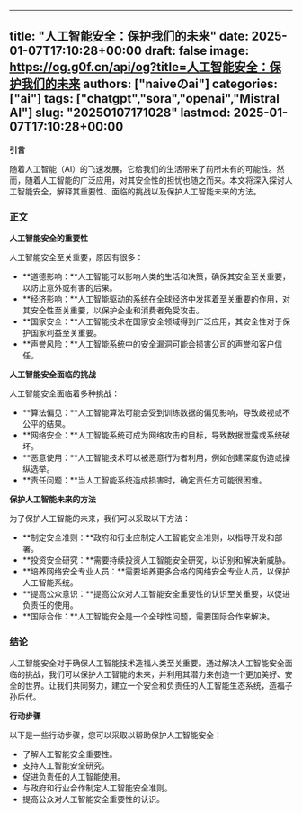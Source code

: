 
---
title: "人工智能安全：保护我们的未来"
date: 2025-01-07T17:10:28+00:00
draft: false
image: https://og.g0f.cn/api/og?title=人工智能安全：保护我们的未来
authors: ["naiveのai"]
categories: ["ai"]
tags: ["chatgpt","sora","openai","Mistral AI"]
slug: "20250107171028"
lastmod: 2025-01-07T17:10:28+00:00
---
**引言**

随着人工智能（AI）的飞速发展，它给我们的生活带来了前所未有的可能性。然而，随着人工智能的广泛应用，对其安全性的担忧也随之而来。本文将深入探讨人工智能安全，解释其重要性、面临的挑战以及保护人工智能未来的方法。

### 正文

**人工智能安全的重要性**

人工智能安全至关重要，原因有很多：

- **道德影响：**人工智能可以影响人类的生活和决策，确保其安全至关重要，以防止意外或有害的后果。
- **经济影响：**人工智能驱动的系统在全球经济中发挥着至关重要的作用，对其安全性至关重要，以保护企业和消费者免受攻击。
- **国家安全：**人工智能技术在国家安全领域得到广泛应用，其安全性对于保护国家利益至关重要。
- **声誉风险：**人工智能系统中的安全漏洞可能会损害公司的声誉和客户信任。

**人工智能安全面临的挑战**

人工智能安全面临着多种挑战：

- **算法偏见：**人工智能算法可能会受到训练数据的偏见影响，导致歧视或不公平的结果。
- **网络安全：**人工智能系统可成为网络攻击的目标，导致数据泄露或系统破坏。
- **恶意使用：**人工智能技术可以被恶意行为者利用，例如创建深度伪造或操纵选举。
- **责任问题：**当人工智能系统造成损害时，确定责任方可能很困难。

**保护人工智能未来的方法**

为了保护人工智能的未来，我们可以采取以下方法：

- **制定安全准则：**政府和行业应制定人工智能安全准则，以指导开发和部署。
- **投资安全研究：**需要持续投资人工智能安全研究，以识别和解决新威胁。
- **培养网络安全专业人员：**需要培养更多合格的网络安全专业人员，以保护人工智能系统。
- **提高公众意识：**提高公众对人工智能安全重要性的认识至关重要，以促进负责任的使用。
- **国际合作：**人工智能安全是一个全球性问题，需要国际合作来解决。

### 结论

人工智能安全对于确保人工智能技术造福人类至关重要。通过解决人工智能安全面临的挑战，我们可以保护人工智能的未来，并利用其潜力来创造一个更加美好、安全的世界。让我们共同努力，建立一个安全和负责任的人工智能生态系统，造福子孙后代。

**行动步骤**

以下是一些行动步骤，您可以采取以帮助保护人工智能安全：

- 了解人工智能安全重要性。
- 支持人工智能安全研究。
- 促进负责任的人工智能使用。
- 与政府和行业合作制定人工智能安全准则。
- 提高公众对人工智能安全重要性的认识。